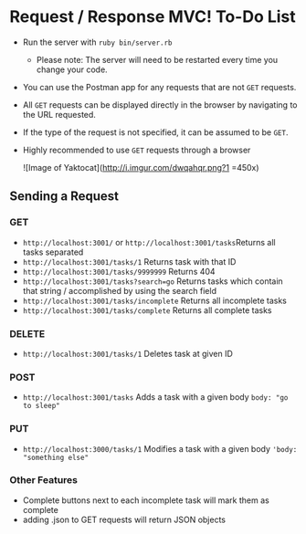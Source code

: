 # Request / Response MVC! To-Do List


* Run the server with `ruby bin/server.rb`
  * Please note: The server will need to be restarted every time you change your code.

* You can use the Postman app for any requests that are not `GET` requests.
* All `GET` requests can be displayed directly in the browser by navigating to the URL requested.
* If the type of the request is not specified, it can be assumed to be `GET`.
* Highly recommended to use `GET` requests through a browser

	![Image of Yaktocat](http://i.imgur.com/dwqahqr.png?1 =450x)



## Sending a Request

### GET
* `http://localhost:3001/` or `http://localhost:3001/tasks`Returns all tasks separated
* `http://localhost:3001/tasks/1` Returns task with that ID
* `http://localhost:3001/tasks/9999999` Returns 404
* `http://localhost:3001/tasks?search=go` Returns tasks which contain that string / accomplished by using the search field
* `http://localhost:3001/tasks/incomplete` Returns all incomplete tasks
* `http://localhost:3001/tasks/complete` Returns all complete tasks

### DELETE
* `http://localhost:3001/tasks/1` Deletes task at given ID

### POST
* `http://localhost:3001/tasks` Adds a task with a given body `body: "go to sleep"`

### PUT
* `http://localhost:3000/tasks/1` Modifies a task with a given body `'body: "something else"`

### Other Features
* Complete buttons next to each incomplete task will mark them as complete
* adding .json to GET requests will return JSON objects
